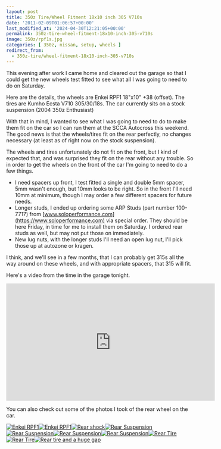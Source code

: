 ```yaml
---
layout: post
title: 350z Tire/Wheel Fitment 18x10 inch 305 V710s
date: '2011-02-09T01:06:57+00:00'
last_modified_at: '2024-04-30T12:21:05+00:00'
permalink: 350z-tire-wheel-fitment-18x10-inch-305-v710s
image: 350z/rpf1s.jpg
categories: [ 350z, nissan, setup, wheels ]
redirect_from:
  - 350z-tire/wheel-fitment-18x10-inch-305-v710s
---
```

This evening after work I came home and cleared out the garage so that I could get the new wheels test fitted to see what all I was going to need to do on Saturday.

Here are the details, the wheels are Enkei RPF1 18"x10" +38 (offset). The tires are Kumho Ecsta V710 305/30/18s. The car currently sits on a stock suspension (2004 350z Enthusiast)

With that in mind, I wanted to see what I was going to need to do to make them fit on the car so I can run them at the SCCA Autocross this weekend. The good news is that the wheels/tires fit on the rear perfectly, no changes necessary (at least as of right now on the stock suspension).

The wheels and tires unfortunately do not fit on the front, but I kind of expected that, and was surprised they fit on the rear without any trouble. So in order to get the wheels on the front of the car I'm going to need to do a few things.
 
  - I need spacers up front, I test fitted a single and double 5mm spacer, 5mm wasn't enough, but 10mm looks to be right. So in the front I'll need 10mm at minimum, though I may order a few different spacers for future needs.
  - Longer studs, I ended up ordering some ARP Studs (part number 100-7717) from [www.soloperformance.com](https://www.soloperformance.com) via special order. They should be here Friday, in time for me to install them on Saturday. I ordered rear studs as well, but may not put those on immediately.
  - New lug nuts, with the longer studs I'll need an open lug nut, I'll pick those up at autozone or kragen.

I think, and we'll see in a few months, that I can probably get 315s all the way around on these wheels, and with appropriate spacers, that 315 will fit.

Here's a video from the time in the garage tonight.

<iframe width="560" height="315" src="https://www.youtube.com/embed/H8k8JKzFKi0?si=OZ0RjPw4oO1FeCyq" title="YouTube video player" frameborder="0" allow="accelerometer; autoplay; clipboard-write; encrypted-media; gyroscope; picture-in-picture; web-share" referrerpolicy="strict-origin-when-cross-origin" allowfullscreen></iframe>

You can also check out some of the photos I took of the rear wheel on the car.

<a title="Enkei RPF1" href="https://www.flickr.com/photos/17726343@N00/5429747883/"><img border="0" alt="Enkei RPF1" src="https://static.flickr.com/5294/5429747883_9e669ee2ff_m.jpg" /></a><a title="Enkei RPF1" href="https://www.flickr.com/photos/17726343@N00/5429746863/"><img border="0" alt="Enkei RPF1" src="https://static.flickr.com/5256/5429746863_29b15e6388_m.jpg" /></a><a title="Rear shock" href="https://www.flickr.com/photos/17726343@N00/5430351596/"><img border="0" alt="Rear shock" src="https://static.flickr.com/5259/5430351596_5f4b36e65d_m.jpg" /></a><a title="Rear Suspension" href="https://www.flickr.com/photos/17726343@N00/5430350842/"><img border="0" alt="Rear Suspension" src="https://static.flickr.com/5215/5430350842_70e2957f37_m.jpg" /></a><a title="Rear Suspension" href="https://www.flickr.com/photos/17726343@N00/5430350248/"><img border="0" alt="Rear Suspension" src="https://static.flickr.com/5255/5430350248_d6d686870f_m.jpg" /></a><a title="Rear Suspension" href="https://www.flickr.com/photos/17726343@N00/5429744125/"><img border="0" alt="Rear Suspension" src="https://static.flickr.com/5100/5429744125_ddc99401a2_m.jpg" /></a><a title="Rear Suspension" href="https://www.flickr.com/photos/17726343@N00/5430349184/"><img border="0" alt="Rear Suspension" src="https://static.flickr.com/5097/5430349184_4cf335a5a9_m.jpg" /></a><a title="Rear Tire" href="https://www.flickr.com/photos/17726343@N00/5429742461/"><img border="0" alt="Rear Tire" src="https://static.flickr.com/5052/5429742461_baf4dd1d36_m.jpg" /></a><a title="Rear Tire" href="https://www.flickr.com/photos/17726343@N00/5430346904/"><img border="0" alt="Rear Tire" src="https://static.flickr.com/5131/5430346904_4a520e52a8_m.jpg" /></a><a title="Rear tire and a huge gap" href="https://www.flickr.com/photos/17726343@N00/5429740299/"><img border="0" alt="Rear tire and a huge gap" src="https://static.flickr.com/5212/5429740299_2a21bcf6aa_m.jpg" /></a>

